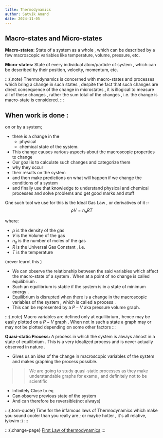 ```yaml
---
title: Thermodynamics 
author: Satvik Anand
date: 2024-11-05
---
```


## Macro-states and Micro-states 

**Macro-states:** State of a system as a whole , which can be described by a few macroscopic variables like temperature, volume, pressure, etc.

**Micro-states:** State of every individual atom/particle of system , which can be described by their position, velocity, momentum, etc.

:::{.note}
Thermodynamics is concerned with macro-states and processes which bring a change in such states , despite the fact that such changes are direct consequence of the change in microstates , it is illogical to measure all of these changes , rather the sum total of the changes , i.e. the change is macro-state is considered. 
:::

## When work is done :
on or by a system;
- there is a change in the 
  - physical
  - chemical
state of the system.
- This change causes various aspects about the macroscopic properties to change 
- Our goal is to calculate such changes and categorize them 
- why they occur 
- their results on the system
- and then make predictions on what will happen if we change the conditions of a system
- and finally use that knowledge to understand physical and chemical processes and solve problems and get good marks and stuff

One such tool we use  for this is the Ideal Gas Law , or derivatives of it :- 
$$\rho V= n_aRT$$

where:
- $\rho$ is the density of the gas
- $V$ is the Volume of the gas
- $n_a$ is the number of moles of the gas
- $R$ is the Universal Gas Constant , i.e. 
- $T$ is the temperature

(never learnt this )

- We can observe the relationship between the said variables which affect the macro-state of a system . When at a point of no change is called equilibrium . 
- Such an equilibrium is stable if the system is in a state of minimum energy .
- Equilibrium is disrupted when there is a change in the macroscopic variables of the system , which is called a process .
- This can be represented by a $P-V$ aka pressure volume graph.

:::{.note}
Macro variables are defined only at equilibrium , hence may be easily plotted on a $P-V$ graph . When not in such a state a graph may or may not be plotted depending on some other factors
:::

**Quasi-static Process:** A process in which the system is always almost in a state of equilibrium . This is a very idealized process and is never actually observed in nature .

- Gives us an idea of the change in macroscopic variables of the system and makes graphing the process possible.

>> We are going to study quasi-static processes as they make understandable graphs for exams , and definitely not to be scientific

- Infinitely Close to eq
- Can observe previous state of the system 
- And can therefore be reversible(not always)

:::{.torn-quote}
Time for the infamous laws of Thermodynamics which make you sound cooler than you really are ; or maybe hotter , it's all relative, iykwim :) 
:::

:::{.change-page}
[First Law of thermodynamics](./first-law-thermo.html)
:::